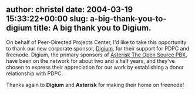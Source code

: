 author: christel
date: 2004-03-19 15:33:22+00:00
slug: a-big-thank-you-to-digium
title: A big thank you to Digium.
---
On behalf of Peer-Directed Projects Center, I'd like to take this opportunity to thank our new corporate sponsor,  [Digium](http://www.digium.com/),  for their support for PDPC and freenode.  Digium, the primary sponsors of  [Asterisk The Open Source PBX](http://www.asterisk.org/), have been on the network for about two and a half years, and they've chosen to express their appreciation for our work by establishing a donor relationship with PDPC.

Thanks again to **Digium** and **Asterisk** for making their home on freenode!
